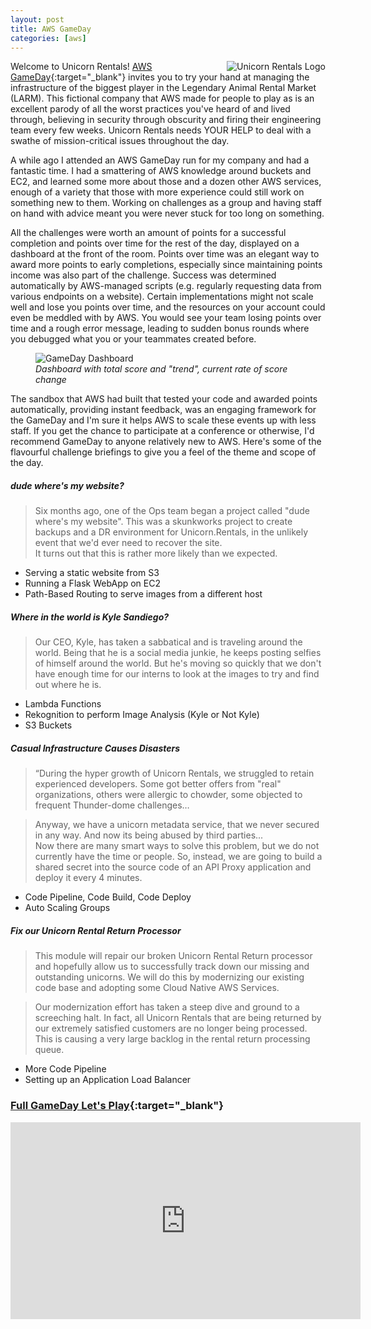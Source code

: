 ```yaml
---
layout: post
title: AWS GameDay
categories: [aws]
---
```


<img src="{{ site.baseurl }}public/images/unicorn_rentals.png" align="right" alt="Unicorn Rentals Logo">

Welcome to Unicorn Rentals! [AWS GameDay](https://aws.amazon.com/gameday/){:target="_blank"} 
invites you to try your hand at managing
the infrastructure of the biggest player in the Legendary Animal Rental Market (LARM).
This fictional company that AWS made for people to play as is an excellent parody of all the worst practices you've
heard of and lived through, believing in security through obscurity and firing their engineering team
every few weeks. Unicorn Rentals needs YOUR HELP to deal with a swathe of mission-critical issues throughout the day.

<!--more-->

A while ago I attended an AWS GameDay run for my company and had a fantastic time.
I had a smattering of AWS knowledge around buckets and EC2, and learned some more about those and
a dozen other AWS services, enough of a variety that those with more experience could still work on something
new to them. Working on challenges as a group and having staff on hand with advice meant you were never stuck for
too long on something.

All the challenges were worth an amount of points for a successful completion and points over time for the rest
of the day, displayed on a dashboard at the front of the room. Points over 
time was an elegant way to award more points to early completions, especially since maintaining points income was
also part of the challenge. Success was determined automatically by AWS-managed scripts (e.g. regularly requesting data from
various endpoints on a website). Certain implementations might not scale well and lose you points over time, and the resources
on your account could even be meddled with by AWS. You would see your team losing points over time and a rough error
message, leading to sudden bonus rounds where you debugged what you or your teammates created before.

<figure>
    <img src="{{ site.baseurl }}public/images/game_day_dashboard.png" alt="GameDay Dashboard">
    <figcaption><i>Dashboard with total score and "trend", current rate of score change</i></figcaption>
</figure>

The sandbox that AWS had built that tested your code and awarded points automatically, providing instant feedback, was an
engaging framework for the GameDay and I'm sure it helps AWS to scale these events up with less staff.
If you get the chance to participate at a conference or otherwise, I'd recommend GameDay to anyone relatively new to AWS.
Here's some of the flavourful challenge briefings to give you a feel of the theme and scope of the day.


##### dude where's my website?

>Six months ago, one of the Ops team began a project called "dude where's my website". 
This was a skunkworks project to create backups and a DR environment for Unicorn.Rentals, 
in the unlikely event that we'd ever need to recover the site.    
It turns out that this is rather more likely than we expected.

- Serving a static website from S3
- Running a Flask WebApp on EC2
- Path-Based Routing to serve images from a different host


##### Where in the world is Kyle Sandiego?

>Our CEO, Kyle, has taken a sabbatical and is traveling around the world. Being that he is a
social media junkie, he keeps posting selfies of himself around the world. But he's moving so
quickly that we don't have enough time for our interns to look at the images to try and find
out where he is.

- Lambda Functions
- Rekognition to perform Image Analysis (Kyle or Not Kyle)
- S3 Buckets

##### Casual Infrastructure Causes Disasters

>“During the hyper growth of Unicorn Rentals, we struggled to retain experienced developers.
Some got better offers from "real" organizations, others were allergic to chowder, some
objected to frequent Thunder-dome challenges…

>Anyway, we have a unicorn metadata service, that we never secured in any way. 
And now its being abused by third parties...    
> Now there are many smart ways to solve this problem, but we do not currently have the time or people. 
So, instead, we are going to build a shared secret into the source code of an API Proxy application 
and deploy it every 4 minutes.

- Code Pipeline, Code Build, Code Deploy
- Auto Scaling Groups


##### Fix our Unicorn Rental Return Processor
>This module will repair our broken Unicorn Rental Return processor and hopefully allow us to successfully
track down our missing and outstanding unicorns. We will do this by modernizing our existing code base
and adopting some Cloud Native AWS Services.

> Our modernization effort has taken a steep dive and ground to a screeching halt. In fact, all Unicorn
Rentals that are being returned by our extremely satisfied customers are no longer being processed. This
is causing a very large backlog in the rental return processing queue.

- More Code Pipeline
- Setting up an Application Load Balancer



### [Full GameDay Let's Play](https://www.youtube.com/watch?v=1ry0mYEdfno){:target="_blank"}

<iframe width="560" height="315" src="https://www.youtube-nocookie.com/embed/1ry0mYEdfno" frameborder="0" allow="accelerometer; autoplay; encrypted-media; gyroscope; picture-in-picture" allowfullscreen></iframe>
